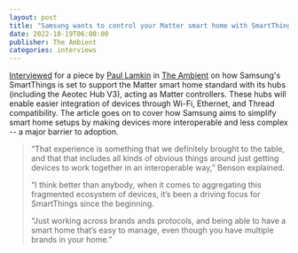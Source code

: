 ```yaml
---
layout: post
title: "Samsung wants to control your Matter smart home with SmartThings"
date: 2022-10-19T06:00:00
publisher: The Ambient
categories: interviews
---
```


[Interviewed][ln1] for a piece by [Paul Lamkin][ln2] in [The Ambient][ln3] on how Samsung's SmartThings is set to support the Matter smart home standard with its hubs (including the Aeotec Hub V3), acting as Matter controllers. These hubs will enable easier integration of devices through Wi-Fi, Ethernet, and Thread compatibility. The article goes on to cover how Samsung aims to simplify smart home setups by making devices more interoperable and less complex -- a major barrier to adoption. 

> “That experience is something that we definitely brought to the table, and that that includes all kinds of obvious things around just getting devices to work together in an interoperable way,” Benson explained.
> 
> “I think better than anybody, when it comes to aggregating this fragmented ecosystem of devices, it’s been a driving focus for SmartThings since the beginning.
> 
> “Just working across brands ands protocols, and being able to have a smart home that’s easy to manage, even though you have multiple brands in your home.”

[ln1]: https://www.the-ambient.com/news/samsung-wants-to-control-your-matter-smart-home-with-SmartThings-2965/ "Samsung wants to control your Matter smart home with SmartThings"
[ln2]: https://www.the-ambient.com/author/paul-lamkin/ "Paul Lamkin"
[ln3]: https://www.the-ambient.com/ "The Ambient"

